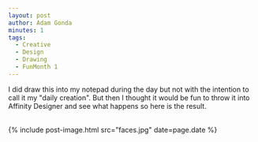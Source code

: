 ```yaml
---
layout: post
author: Adam Gonda
minutes: 1
tags:
  - Creative
  - Design
  - Drawing
  - FunMonth 1
---
```


I did draw this into my notepad during the day but not with the intention to call
it my "daily creation". But then I thought it would be fun to throw it into
Affinity Designer and see what happens so here is the result.

<br>
{% include post-image.html
  src="faces.jpg"
  date=page.date
%}
